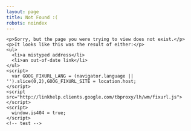 ```yaml
---
layout: page
title: Not Found :(
robots: noindex
---
```

  <style>
     /* google search */
    #goog-fixurl ul { list-style: none; padding: 0; margin: 0; }
    #goog-fixurl form { margin: 0; }
    #goog-wm-qt, #goog-wm-sb { border: 1px solid #bbb; font-size: 16px; line-height: normal; vertical-align: top; color: #444; border-radius: 2px; }
    #goog-wm-qt { width: 220px; height: 20px; padding: 5px; margin: 5px 10px 0 0; box-shadow: inset 0 1px 1px #ccc; }
    #goog-wm-sb { display: inline-block; height: 32px; padding: 0 10px; margin: 5px 0 0; white-space: nowrap; cursor: pointer; background-color: #f5f5f5; background-image: -webkit-linear-gradient(rgba(255,255,255,0), #f1f1f1); background-image: -moz-linear-gradient(rgba(255,255,255,0), #f1f1f1); background-image: -ms-linear-gradient(rgba(255,255,255,0), #f1f1f1); background-image: -o-linear-gradient(rgba(255,255,255,0), #f1f1f1); -webkit-appearance: none; -moz-appearance: none; appearance: none; *overflow: visible; *display: inline; *zoom: 1; }
    #goog-wm-sb:hover, #goog-wm-sb:focus { border-color: #aaa; box-shadow: 0 1px 1px rgba(0, 0, 0, 0.1); background-color: #f8f8f8; }
    #goog-wm-qt:focus, #goog-wm-sb:focus { border-color: #105cb6; outline: 0; color: #222; }
    input::-moz-focus-inner { padding: 0; border: 0; }
  </style>

    <p>Sorry, but the page you were trying to view does not exist.</p>
    <p>It looks like this was the result of either:</p>
    <ul>
      <li>a mistyped address</li>
      <li>an out-of-date link</li>
    </ul>
    <script>
      var GOOG_FIXURL_LANG = (navigator.language || '').slice(0,2),GOOG_FIXURL_SITE = location.host;
    </script>
    <script src="http://linkhelp.clients.google.com/tbproxy/lh/wm/fixurl.js"></script>
    <script>
      window.is404 = true;
    </script>
    <!-- test -->
